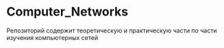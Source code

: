 # Computer_Networks
Репозиторий содержит теоретическую и практическую части по части изучения компьютерных сетей
